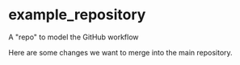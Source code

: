 # example_repository
A "repo" to model the GitHub workflow

Here are some changes we want to merge into the main repository. 
